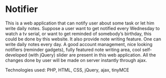 # Notifier 

This is a web application that can notify user about some task or let him write daily notes. Suppose a user want to get notified every Wednesday to watch a tv serial, or want to get reminded of somebody’s birthday, this could be done by this website. It also provide note writing feature. One can write daily notes every day. A good account management, nice looking notifiers (reminder gadgets), fully featured note writing area, cool self-developed (with jQuery) slider are present in this web application. All the changes done by user will be made on server instantly through ajax. 

Technologies used: PHP, HTML, CSS, jQuery, ajax, tinyMCE

